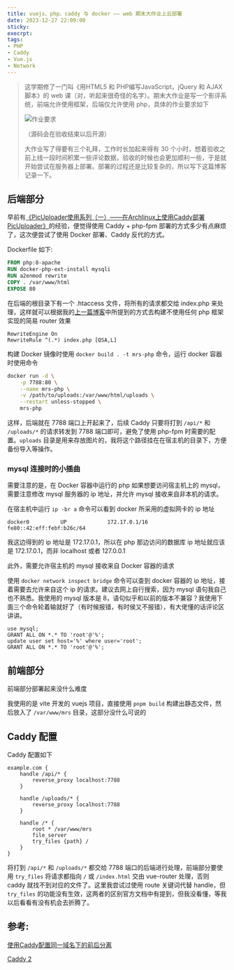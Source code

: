 ```yaml
---
title: vuejs、php、caddy 与 docker —— web 期末大作业上云部署
date: 2023-12-27 22:09:00
sticky:
execrpt:
tags:
- PHP
- Caddy
- Vue.js
- Network
---
```


> 这学期修了一门叫《用HTML5 和 PHP编写JavaScript，jQuery 和 AJAX脚本》的 web 课（对，听起来很奇怪的名字）。期末大作业是写一个影评系统，前端允许使用框架，后端仅允许使用 php，具体的作业要求如下
>
> ![作业要求](https://bu.dusays.com/2023/12/28/658c4c3128ae4.png)
>
> （源码会在验收结束以后开源）
>
> 大作业写了得要有三个礼拜，工作时长加起来得有 30 个小时，想着验收之前上线一段时间积累一些评论数据，验收的时候也会更加顺利一些，于是就开始尝试在服务器上部署。部署的过程还是比较复杂的，所以写下这篇博客记录一下。

## 后端部分

早前有[《PicUploader使用系列（一）——在Archlinux上使用Caddy部署PicUploader》](https://zhul.in/2021/10/21/picuploader-on-archlinux-with-caddy/)的经验，便觉得使用 Caddy + php-fpm 部署的方式多少有点麻烦了，这次便尝试了使用 Docker 部署、Caddy 反代的方式。

Dockerfile 如下:

```dockerfile
FROM php:8-apache
RUN docker-php-ext-install mysqli
RUN a2enmod rewrite
COPY . /var/www/html
EXPOSE 80
```

在后端的根目录下有一个 .htaccess 文件，将所有的请求都交给 index.php 来处理，这样就可以根据我的[上一篇博客](https://zhul.in/2023/12/12/php-simple-rest-api/)中所提到的方式去构建不使用任何 php 框架实现的简易 router 效果

```htaccess
RewriteEngine On
RewriteRule ^(.*) index.php [QSA,L]
```

构建 Docker 镜像时使用 `docker build . -t mrs-php` 命令，运行 docker 容器时使用命令

```bash
docker run -d \
    -p 7788:80 \
    --name mrs-php \
    -v /path/to/uploads:/var/www/html/uploads \
    --restart unless-stopped \
    mrs-php
```

这样，后端就在 7788 端口上开起来了，后续 Caddy 只要将打到 `/api/*` 和 `/uploads/*` 的请求转发到 7788 端口即可，避免了使用 php-fpm 时需要的配置。`uploads` 目录是用来存放图片的，我将这个路径挂在在宿主机的目录下，方便备份导入等操作。

### mysql 连接时的小插曲

需要注意的是，在 Docker 容器中运行的 php 如果想要访问宿主机上的 mysql，需要注意修改 mysql 服务器的 ip 地址，并允许 mysql 接收来自非本机的请求。

在宿主机中运行 `ip -br a` 命令可以看到 docker 所采用的虚拟网卡的 ip 地址

```
docker0          UP             172.17.0.1/16 fe80::42:eff:febf:b26c/64
```

我这边得到的 ip 地址是 172.17.0.1，所以在 php 那边访问的数据库 ip 地址就应该是 172.17.0.1，而非 localhost 或者 127.0.0.1

此外，需要允许宿主机的 mysql 接收来自 Docker 容器的请求

使用 `docker network inspect bridge` 命令可以查到 docker 容器的 ip 地址，接着需要去允许来自这个 ip 的请求。建议去网上自行搜索，因为 mysql 语句我自己也不熟悉。我使用的 mysql 版本是 8，语句似乎和以前的版本不兼容？我使用下面三个命令轮着输就好了（有时候报错，有时侯又不报错），有大佬懂的话评论区讲讲。

```mysql
use mysql;
GRANT ALL ON *.* TO 'root'@'%';
update user set host='%' where user='root';
GRANT ALL ON *.* TO 'root'@'%';
```

## 前端部分

前端部分部署起来没什么难度

我使用的是 vite 开发的 vuejs 项目，直接使用 `pnpm build` 构建出静态文件，然后放入了 `/var/www/mrs` 目录，这部分没什么可说的

## Caddy 配置

Caddy 配置如下

```
example.com {
    handle /api/* {
        reverse_proxy localhost:7788
    }

    handle /uploads/* {
        reverse_proxy localhost:7788
    }

    handle /* {
        root * /var/www/mrs
        file_server
        try_files {path} /
    }
}
```

将打到 `/api/*` 和 `/uploads/*` 都交给 7788 端口的后端进行处理，前端部分要使用 `try_files` 将请求都指向 `/` 或 `/index.html` 交由 vue-router 处理，否则 caddy 就找不到对应的文件了。这里我尝试过使用 route 关键词代替 handle，但 `try_files` 的功能没有生效，这两者的区别官方文档中有提到，但我没看懂，等我以后看看有没有机会去折腾了。

## 参考:

[使用Caddy配置同一域名下的前后分离](https://homeboyc.cn/blog/%E4%BD%BF%E7%94%A8caddy%E9%85%8D%E7%BD%AE%E5%90%8C%E4%B8%80%E5%9F%9F%E5%90%8D%E4%B8%8B%E7%9A%84%E5%89%8D%E5%90%8E%E5%88%86%E7%A6%BB/)

[Caddy 2](https://blog.lyh543.cn/notes/linux/caddy.html)
